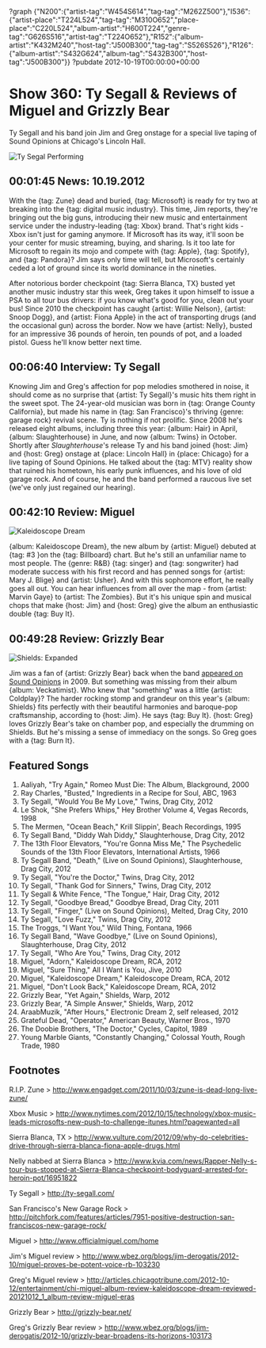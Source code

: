 ?graph {"N200":{"artist-tag":"W454S614","tag-tag":"M262Z500"},"I536":{"artist-place":"T224L524","tag-tag":"M310O652","place-place":"C220L524","album-artist":"H600T224","genre-tag":"G626S516","artist-tag":"T224O652"},"R152":{"album-artist":"K432M240","host-tag":"J500B300","tag-tag":"S526S526"},"R126":{"album-artist":"S432G624","album-tag":"S432B300","host-tag":"J500B300"}}
?pubdate 2012-10-19T00:00:00+00:00

# Show 360: Ty Segall & Reviews of Miguel and Grizzly Bear
Ty Segall and his band join Jim and Greg onstage for a special live taping of Sound Opinions at Chicago's Lincoln Hall.

![Ty Segal Performing](http://static.soundopinions.org/images/2012/tysegall.jpg)

## 00:01:45 News: 10.19.2012
With the {tag: Zune} dead and buried, {tag: Microsoft} is ready for try two at breaking into the {tag: digital music industry}. This time, Jim reports, they're bringing out the big guns, introducing their new music and entertainment service under the industry-leading {tag: Xbox} brand. That's right kids - Xbox isn't just for gaming anymore. If Microsoft has its way, it'll soon be your center for music streaming, buying, and sharing. Is it too late for Microsoft to regain its mojo and compete with {tag: Apple}, {tag: Spotify}, and {tag: Pandora}? Jim says only time will tell, but Microsoft's certainly ceded a lot of ground since its world dominance in the nineties.

After notorious border checkpoint {tag: Sierra Blanca, TX} busted yet another music industry star this week, Greg takes it upon himself to issue a PSA to all tour bus drivers: if you know what's good for you, clean out your bus! Since 2010 the checkpoint has caught {artist: Willie Nelson}, {artist: Snoop Dogg}, and {artist: Fiona Apple} in the act of transporting drugs (and the occasional gun) across the border. Now we have {artist: Nelly}, busted for an impressive 36 pounds of heroin, ten pounds of pot, and a loaded pistol. Guess he'll know better next time.

## 00:06:40 Interview: Ty Segall
Knowing Jim and Greg's affection for pop melodies smothered in noise, it should come as no surprise that {artist: Ty Segall}'s music hits them right in the sweet spot. The 24-year-old musician was born in {tag: Orange County California}, but made his name in {tag: San Francisco}'s thriving {genre: garage rock} revival scene. Ty is nothing if not prolific. Since 2008 he's released eight albums, including three this year: {album: Hair} in April, {album: Slaughterhouse} in June, and now {album: Twins} in October. Shortly after *Slaughterhouse*'s release Ty and his band joined {host: Jim} and {host: Greg} onstage at {place: Lincoln Hall} in {place: Chicago} for a live taping of Sound Opinions. He talked about the {tag: MTV} reality show that ruined his hometown, his early punk influences, and his love of old garage rock. And of course, he and the band performed a raucous live set (we've only just regained our hearing).

## 00:42:10 Review: Miguel
![Kaleidoscope Dream](http://is5.mzstatic.com/image/thumb/Music/v4/55/72/81/55728139-6b66-8444-4150-d20d0de50609/source/600x600bb.jpg "29254083/561525301")

{album: Kaleidoscope Dream}, the new album by {artist: Miguel} debuted at {tag: #3 }on the {tag: Billboard} chart. But he's still an unfamiliar name to most people. The {genre: R&B} {tag: singer} and {tag: songwriter} had moderate success with his first record and has penned songs for {artist: Mary J. Blige} and {artist: Usher}. And with this sophomore effort, he really goes all out. You can hear influences from all over the map - from {artist: Marvin Gaye} to {artist: The Zombies}. But it's his unique spin and musical chops that make {host: Jim} and {host: Greg} give the album an enthusiastic double {tag: Buy It}.

## 00:49:28 Review: Grizzly Bear
![Shields: Expanded](http://is4.mzstatic.com/image/thumb/Music4/v4/80/d3/69/80d36935-b357-e581-cae2-47adde824366/source/600x600bb.jpg "29836830/705342861")

Jim was a fan of {artist: Grizzly Bear} back when the band [appeared on Sound Opinions](show/206) in 2009. But something was missing from their album {album: Veckatimist}. Who knew that "something" was a little {artist: Coldplay}? The harder rocking stomp and grandeur on this year's {album: Shields} fits perfectly with their beautiful harmonies and baroque-pop craftsmanship, according to {host: Jim}. He says {tag: Buy It}. {host: Greg} loves Grizzly Bear's take on chamber pop, and especially the drumming on Shields. But he's missing a sense of immediacy on the songs. So Greg goes with a {tag: Burn It}.

                                                                

## Featured Songs
1. Aaliyah, "Try Again," Romeo Must Die: The Album, Blackground, 2000
2. Ray Charles, "Busted," Ingredients in a Recipe for Soul, ABC, 1963
3. Ty Segall, "Would You Be My Love," Twins, Drag City, 2012
4. Le Shok, "She Prefers Whips," Hey Brother Volume 4, Vegas Records, 1998
5. The Mermen, "Ocean Beach," Krill Slippin', Beach Recordings, 1995
6. Ty Segall Band, "Diddy Wah Diddy," Slaughterhouse, Drag City, 2012
7. The 13th Floor Elevators, "You're Gonna Miss Me," The Psychedelic Sounds of the 13th Floor Elevators, International Artists, 1966
8. Ty Segall Band, "Death," (Live on Sound Opinions), Slaughterhouse, Drag City, 2012
9. Ty Segall, "You're the Doctor," Twins, Drag City, 2012
10. Ty Segall, "Thank God for Sinners," Twins, Drag City, 2012
11. Ty Segall & White Fence, "The Tongue," Hair, Drag City, 2012
12. Ty Segall, "Goodbye Bread," Goodbye Bread, Drag City, 2011
13. Ty Segall, "Finger," (Live on Sound Opinions), Melted, Drag City, 2010
14. Ty Segall, "Love Fuzz," Twins, Drag City, 2012
15. The Troggs, "I Want You," Wild Thing, Fontana, 1966
16. Ty Segall Band, "Wave Goodbye," (Live on Sound Opinions), Slaughterhouse, Drag City, 2012
17. Ty Segall, "Who Are You," Twins, Drag City, 2012
18. Miguel, "Adorn," Kaleidoscope Dream, RCA, 2012
19. Miguel, "Sure Thing," All I Want is You, Jive, 2010
20. Miguel, "Kaleidoscope Dream," Kaleidoscope Dream, RCA, 2012
21. Miguel, "Don't Look Back," Kaleidoscope Dream, RCA, 2012
22. Grizzly Bear, "Yet Again," Shields, Warp, 2012
23. Grizzly Bear, "A Simple Answer," Shields, Warp, 2012
24. AraabMuzik, "After Hours," Electronic Dream 2, self released, 2012
25. Grateful Dead, "Operator," American Beauty, Warner Bros., 1970
26. The Doobie Brothers, "The Doctor," Cycles, Capitol, 1989
27. Young Marble Giants, "Constantly Changing," Colossal Youth, Rough Trade, 1980

## Footnotes

R.I.P. Zune > http://www.engadget.com/2011/10/03/zune-is-dead-long-live-zune/

Xbox Music > http://www.nytimes.com/2012/10/15/technology/xbox-music-leads-microsofts-new-push-to-challenge-itunes.html?pagewanted=all

Sierra Blanca, TX > http://www.vulture.com/2012/09/why-do-celebrities-drive-through-sierra-blanca-fiona-apple-drugs.html

Nelly nabbed at Sierra Blanca > http://www.kvia.com/news/Rapper-Nelly-s-tour-bus-stopped-at-Sierra-Blanca-checkpoint-bodyguard-arrested-for-heroin-pot/16951822

Ty Segall > http://ty-segall.com/

San Francisco's New Garage Rock > http://pitchfork.com/features/articles/7951-positive-destruction-san-franciscos-new-garage-rock/

Miguel > http://www.officialmiguel.com/home

Jim's Miguel review > http://www.wbez.org/blogs/jim-derogatis/2012-10/miguel-proves-be-potent-voice-rb-103230

Greg's Miguel review > http://articles.chicagotribune.com/2012-10-12/entertainment/chi-miguel-album-review-kaleidoscope-dream-reviewed-20121012_1_album-review-miguel-eras

Grizzly Bear > http://grizzly-bear.net/

Greg's Grizzly Bear review > http://www.wbez.org/blogs/jim-derogatis/2012-10/grizzly-bear-broadens-its-horizons-103173


